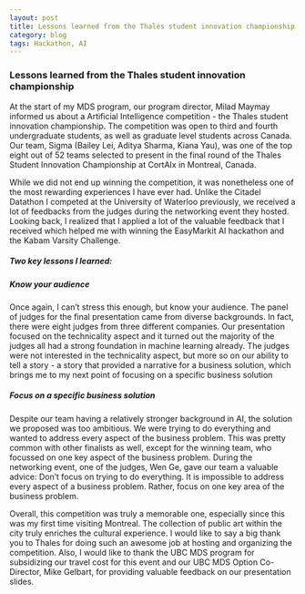 ```yaml
---
layout: post
title: Lessons learned from the Thales student innovation championship
category: blog
tags: Hackathon, AI
---
```


### Lessons learned from the Thales student innovation championship

At the start of my MDS program, our program director, Milad Maymay informed us about a Artificial Intelligence competition - the Thales student innovation championship. The competition was open to third and fourth undergraduate students, as well as graduate level students across Canada. Our team, Sigma (Bailey Lei, Aditya Sharma, Kiana Yau), was one of the top eight out of 52 teams selected to present in the final round of the Thales Student Innovation Championship at CortAIx in Montreal, Canada.

While we did not end up winning the competition, it was nonetheless one of the most rewarding experiences I have ever had. Unlike the Citadel Datathon I competed at the University of Waterloo previously, we received a lot of feedbacks from the judges during the networking event they hosted. Looking back, I realized that I applied a lot of the valuable feedback that I received which helped me with winning the EasyMarkit AI hackathon and the Kabam Varsity Challenge.

##### Two key lessons I learned:


##### Know your audience

Once again, I can’t stress this enough, but know your audience. The panel of judges for the final presentation came from diverse backgrounds. In fact, there were eight judges from three different companies. Our presentation focused on the technicality aspect and it turned out the majority of the judges all had a strong foundation in machine learning already. The judges were not interested in the technicality aspect, but more so on our ability to tell a story - a story that provided a narrative for a business solution, which brings me to my next point of focusing on a specific business solution


##### Focus on a specific business solution

Despite our team having a relatively stronger background in AI, the solution we proposed was too ambitious. We were trying to do everything and wanted to address every aspect of the business problem. This was pretty common with other finalists as well, except for the winning team, who focussed on one key aspect of the business problem. During the networking event, one of the judges, Wen Ge, gave our team a valuable advice: Don’t focus on trying to do everything. It is impossible to address every aspect of a business problem. Rather, focus on one key area of the business problem.

Overall, this competition was truly a memorable one, especially since this was my first time visiting Montreal. The collection of public art within the city truly enriches the cultural experience.  I would like to say a big thank you to Thales for doing such an awesome job at hosting and organizing the competition. Also, I would like to thank the UBC MDS program for subsidizing our travel cost for this event and our UBC MDS Option Co-Director, Mike Gelbart, for providing valuable feedback on our presentation slides.
